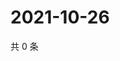 # 2021-10-26

共 0 条

<!-- BEGIN WEIBO -->
<!-- 最后更新时间 Tue Oct 26 2021 23:12:08 GMT+0800 (China Standard Time) -->

<!-- END WEIBO -->
